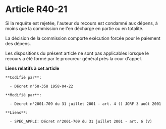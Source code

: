 # Article R40-21

Si la requête est rejetée, l'auteur du recours est condamné aux dépens, à moins que la commission ne l'en décharge en partie
ou en totalité.

La décision de la commission comporte exécution forcée pour le paiement des dépens.

Les dispositions du présent article ne sont pas applicables lorsque le recours a été formé par le procureur général près la
cour d'appel.

**Liens relatifs à cet article**

	**Codifié par**:

	  - Décret n°58-358 1958-04-22

	**Modifié par**:

	  - Décret n°2001-709 du 31 juillet 2001 - art. 4 () JORF 3 août 2001

	**Liens**:

	  - SPEC_APPLI: Décret n°2001-709 du 31 juillet 2001 - art. 6 (V)
